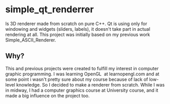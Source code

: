 # simple_qt_renderrer

Is 3D renderer made from scratch on pure C++. Qt is using only for windowing and widgets (sliders, labels), it doesn't take part in actual rendering at all. This project was initially based on my previous work Simple_ASCII_Renderer. 

## Why?

This and previous projects were created to fulfill my interest in computer graphic programming. I was learning OpenGL  at learnopengl.com and at some point i wasn't pretty sure about my course because of lack of low-level knowledge. So I decided to make a renderer from scratch. While I was in midway, I had a computer graphics course at University course, and it made a big influence on the project too.
